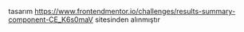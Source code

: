 tasarım https://www.frontendmentor.io/challenges/results-summary-component-CE_K6s0maV sitesinden alınmıştır
